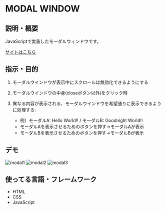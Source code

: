 # MODAL WINDOW

## 説明・概要

JavaScriptで実装したモーダルウィンドウです。

[サイトはこちら](https://ashley-bbe.github.io/js-template-modal-window/)

## 指示・目的

1. モーダルウインドウが表示中にスクロールは無効化できるようにする

2. モーダルウインドウの中身(closeボタン以外)をクリック時

3. 異なる内容が表示される、モーダルウインドウを希望通りに表示できるように処理する:  
    * 例）モーダルA: Hello World!! / モーダルB: Goodnight World!!  
    * モーダルAを表示させるためのボタンを押す→モーダルAが表示  
    * モーダルBを表示させるためのボタンを押す→モーダルBが表示  

## デモ

![modal1](https://user-images.githubusercontent.com/112611182/188103042-c5f6fdc8-0d98-41c4-8456-f469a652a36e.jpg)
![modal2](https://user-images.githubusercontent.com/112611182/188103031-16891567-671a-4a93-8db2-8156cab2dc53.jpg)
![modal3](https://user-images.githubusercontent.com/112611182/188103039-d3f0496b-301f-4b57-b9f8-a12b7883198f.jpg)

## 使ってる言語・フレームワーク

* HTML
* CSS
* JavaScript

